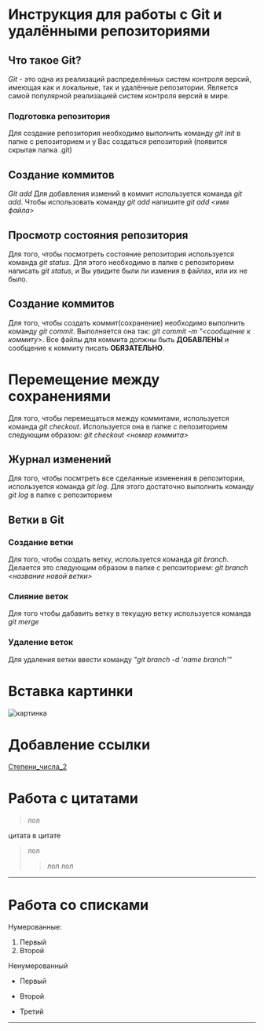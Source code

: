 # Инструкция для работы с Git и удалёнными репозиториями

## Что такое Git?
*Git* - это одна из реализаций распределённых систем контроля версий, имеющая как и локальные, так и удалённые репозитории. Является самой популярной реализацией систем контроля версий в мире.
### Подготовка репозитория
Для создание репозитория необходимо выполнить команду *git init*  в папке с репозиторием и у Вас создаться репозиторий (появится скрытая папка .git)

## Создание коммитов

*Git add*
Для добавления измений в коммит используется команда *git add*. Чтобы использовать команду *git add* напишите *git add <имя файла>*

## Просмотр состояния репозитория
Для того, чтобы посмотреть состояние репозитория используется команда *git status.* Для этого необходимо в папке с репозиторием написать *git status*, и Вы увидите были ли измения в файлах, или их не было.

## Создание коммитов
Для того, чтобы создать коммит(сохранение) необходимо выполнить команду *git commit*. Выполняется она так: *git commit -m "<сообщение к коммиту>*. Все файлы для коммита должны быть **ДОБАВЛЕНЫ** и сообщение к коммиту писать **ОБЯЗАТЕЛЬНО**.

# Перемещение между сохранениями
Для того, чтобы перемещаться между коммитами, используется команда *git checkout*. Используется она в папке с пепозиторием следующим образом: *git checkout <номер коммита>*

## Журнал изменений
Для того, чтобы посмтреть все сделанные изменения в репозитории, используется команда *git log*. Для этого достаточно выполнить команду *git log* в папке с репозиторием

## Ветки в Git

### Создание ветки

Для того, чтобы создать ветку, используется команда *git branch*. Делается это следующим образом в папке с репозиторием: *git branch <название новой ветки>*

### Слияние веток

Для того чтобы дабавить ветку в текущую ветку используется команда *git merge <name branch>*

### Удаление веток
Для удаления ветки ввести команду *"git branch -d 'name branch'"*

# Вставка картинки

![картинка](https://encrypted-tbn0.gstatic.com/images?q=tbn:ANd9GcQqELaib1LBn9XEEtpiUsOUmw2JqaW55AeglQ&usqp=CAU)

# Добавление ссылки

[Степени_числа_2](https://www.google.com/url?sa=t&rct=j&q=&esrc=s&source=web&cd=&ved=2ahUKEwjatZ3ltPn5AhVFpYsKHTjsAxUQFnoECAwQAQ&url=http%3A%2F%2Fndspaces.narod.ru%2Fmath%2Fstepen2.htm&usg=AOvVaw0btON1PJUmxDENH6XkvT3H)

# Работа с цитатами

>лол

цитата в цитате

>лол
>>лол лол

***

# Работа со списками

Нумерованные:

1. Первый
2. Второй

Ненумерованный

* Первый
+ Второй
- Третий

***